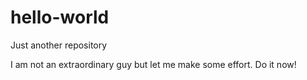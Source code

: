 # hello-world
Just another repository

I am not an extraordinary guy but let me make some effort. Do it now!
